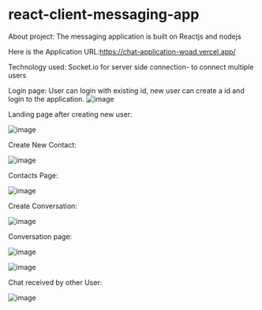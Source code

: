 # react-client-messaging-app

About project: The messaging application is built on Reactjs and nodejs

Here is the Application URL:https://chat-application-woad.vercel.app/

Technology used: Socket.io for server side connection- to connect multiple users

Login page:
User can login with existing id, new user can create a id and login to the application.
![image](https://user-images.githubusercontent.com/107784718/185787266-7822b2ce-5969-4ff6-a576-8b0ca516401d.png)

Landing page after creating new user:

![image](https://user-images.githubusercontent.com/107784718/185787310-bdca0bc5-0155-4204-99d0-1452ba9a96ff.png)

Create New Contact:

![image](https://user-images.githubusercontent.com/107784718/185787384-372565db-5d6e-4e5c-b607-c693fc415b90.png)

Contacts Page:

![image](https://user-images.githubusercontent.com/107784718/185787444-326d285e-cd1a-491f-b3b6-cf178b60b5c6.png)

Create Conversation:

![image](https://user-images.githubusercontent.com/107784718/185787483-8882b7a8-a644-4264-ac4d-4527da5f1856.png)

Conversation page:

![image](https://user-images.githubusercontent.com/107784718/185787534-e005abaa-b3ee-4177-86ae-e789d4f5c911.png)

![image](https://user-images.githubusercontent.com/107784718/180592889-cfe2b916-9ff9-4df7-b54a-ce8996250579.png)


Chat received by other User:

![image](https://user-images.githubusercontent.com/107784718/180592851-2417a3da-ccf1-42a8-946e-aaaf1c88ea1e.png)

